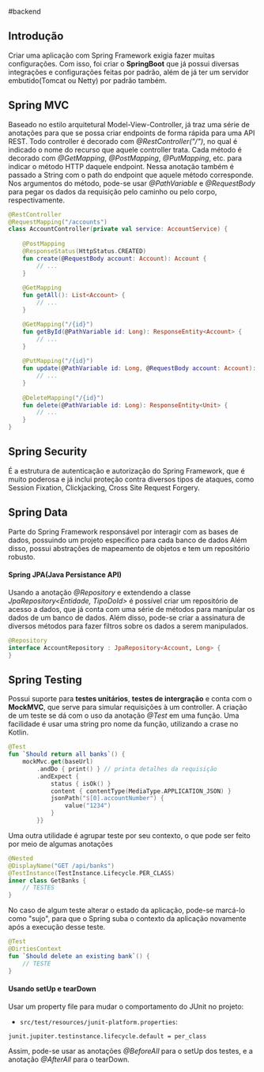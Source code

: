 #backend
## Introdução
Criar uma aplicação com Spring Framework exigia fazer muitas configurações. Com isso, foi criar o **SpringBoot** que já possui diversas integrações e configurações feitas por padrão, além de já ter um servidor embutido(Tomcat ou Netty) por padrão também.

## Spring MVC
Baseado no estilo arquitetural Model-View-Controller, já traz uma série de anotações para que se possa criar endpoints de forma rápida para uma API REST.
Todo controller é decorado com *@RestController("/")*, no qual é indicado o nome do recurso que aquele controller trata.
Cada método é decorado com *@GetMapping*, *@PostMapping*, *@PutMapping*, etc. para indicar o método HTTP daquele endpoint. Nessa anotação também é passado a String com o path do endpoint que aquele método corresponde.
Nos argumentos do método, pode-se usar *@PathVariable* e *@RequestBody* para pegar os dados da requisição pelo caminho ou pelo corpo, respectivamente.
```kotlin
@RestController   
@RequestMapping("/accounts")  
class AccountController(private val service: AccountService) {  
  
    @PostMapping  
    @ResponseStatus(HttpStatus.CREATED)  
    fun create(@RequestBody account: Account): Account {  
        // ...
    }
    
    @GetMapping  
    fun getAll(): List<Account> {  
        // ...
    }

    @GetMapping("/{id}")  
    fun getById(@PathVariable id: Long): ResponseEntity<Account> {  
        // ...
    }
    
    @PutMapping("/{id}")  
    fun update(@PathVariable id: Long, @RequestBody account: Account): ResponseEntity<Account> {
	    // ...
    }
    
    @DeleteMapping("/{id}")  
    fun delete(@PathVariable id: Long): ResponseEntity<Unit> {  
        // ...
    }
}
```

## Spring Security
É a estrutura de autenticação e autorização do Spring Framework, que é muito poderosa e já inclui proteção contra diversos tipos de ataques, como Session Fixation, Clickjacking, Cross Site Request Forgery.

## Spring Data
Parte do Spring Framework responsável por interagir com as bases de dados, possuindo um projeto especifico para cada banco de dados Além disso, possui abstrações de mapeamento de objetos e tem um repositório robusto.
#### Spring JPA(Java Persistance API)
Usando a anotação *@Repository* e extendendo a classe *JpaRepository<Entidade, TipoDoId>* é possível criar um repositório de acesso a dados, que já conta com uma  série de métodos para manipular os dados de um banco de dados.
Além disso, pode-se criar a assinatura de diversos métodos para fazer filtros sobre os dados a serem manipulados.
```kotlin
@Repository
interface AccountRepository : JpaRepository<Account, Long> {  
}
```

## Spring Testing
Possui suporte para **testes unitários**, **testes de intergração** e conta com o **MockMVC**, que serve para simular requisições à um controller.
A criação de um teste se dá com o uso da anotação *@Test* em uma função. Uma facilidade é usar uma string pro nome da função, utilizando a crase no Kotlin.
```kotlin
@Test  
fun `Should return all banks`() {
    mockMvc.get(baseUrl)  
        .andDo { print() } // printa detalhes da requisição  
        .andExpect {  
            status { isOk() }  
            content { contentType(MediaType.APPLICATION_JSON) }  
            jsonPath("$[0].accountNumber") {  
                value("1234")  
            }  
        }}
```
Uma outra utilidade é agrupar teste por seu contexto, o que pode ser feito por meio de algumas anotações
```kotlin
@Nested  
@DisplayName("GET /api/banks")  
@TestInstance(TestInstance.Lifecycle.PER_CLASS)  
inner class GetBanks {
	// TESTES
}
```
No caso de algum teste alterar o estado da aplicação, pode-se marcá-lo como "sujo", para que o Spring suba o contexto da aplicação novamente após a execução desse teste.
```kotlin
@Test
@DirtiesContext  
fun `Should delete an existing bank`() {  
	// TESTE
}
```

#### Usando setUp e tearDown
Usar um property file para mudar o comportamento do JUnit no projeto:
- `src/test/resources/junit-platform.properties`:
```
junit.jupiter.testinstance.lifecycle.default = per_class
```
Assim, pode-se usar as anotações *@BeforeAll* para o setUp dos testes, e a anotação *@AfterAll* para o tearDown.
